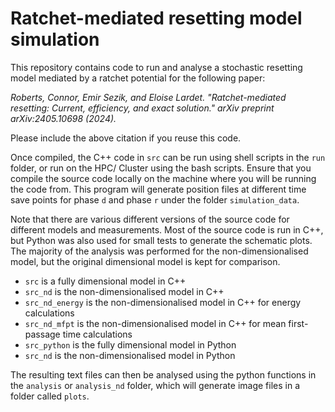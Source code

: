 # Ratchet-mediated resetting model simulation

This repository contains code to run and analyse a stochastic resetting model mediated by a ratchet potential for the following paper: 

*Roberts, Connor, Emir Sezik, and Eloise Lardet. "Ratchet-mediated resetting: Current, efficiency, and exact solution." arXiv preprint arXiv:2405.10698 (2024).*

Please include the above citation if you reuse this code.

Once compiled, the C++ code in `src` can be run using shell scripts in the `run` folder, or run on the HPC/ Cluster using the bash scripts. Ensure that you compile the source code locally on the machine where you will be running the code from.
This program will generate position files at different time save points for phase `d` and phase `r` under the folder `simulation_data`.

Note that there are various different versions of the source code for different models and measurements. Most of the source code is run in C++, but Python was also used for small tests to generate the schematic plots. The majority of the analysis was performed for the non-dimensionalised model, but the original dimensional model is kept for comparison.
- `src` is a fully dimensional model in C++
- `src_nd` is the non-dimensionalised model in C++
- `src_nd_energy` is the non-dimensionalised model in C++ for energy calculations
- `src_nd_mfpt` is the non-dimensionalised model in C++ for mean first-passage time calculations
- `src_python` is the fully dimensional model in Python
- `src_nd` is the non-dimensionalised model in Python

The resulting text files can then be analysed using the python functions in the `analysis` or `analysis_nd` folder, which will generate image files in a folder called `plots`.
